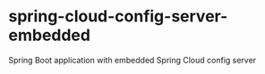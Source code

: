 # spring-cloud-config-server-embedded
Spring Boot application with embedded Spring Cloud config server
